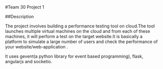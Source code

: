 #Team 30 Project 1

##Description 

The project involves building a performance testing tool on cloud.The tool launches multiple virtual machines on the cloud and from each of these machines, it will perform a test on the target website.It is basically a platform to simulate a large number of users and check the performance of your website/web-application .

It uses gevent(a python library for event based programming), flask, angularjs and socketio.